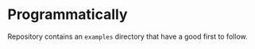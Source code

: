 <!-- markdownlint-disable MD013 -->
# Programmatically

Repository contains an `examples` directory that have a good first to follow.
